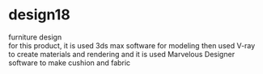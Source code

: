 # design18
furniture design  
for this product, it is used 3ds max software for modeling then used V-ray to create materials and rendering and it is used Marvelous Designer software to make cushion and fabric
